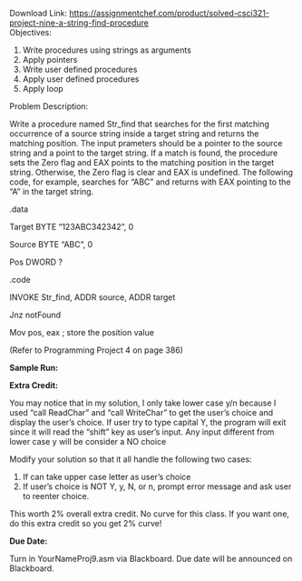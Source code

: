 Download Link: https://assignmentchef.com/product/solved-csci321-project-nine-a-string-find-procedure
<br>
Objectives:

<ol>

 <li>Write procedures using strings as arguments</li>

 <li>Apply pointers</li>

 <li>Write user defined procedures</li>

 <li>Apply user defined procedures</li>

 <li>Apply loop</li>

</ol>

Problem Description:

Write a procedure named Str_find that searches for the first matching occurrence of a source string inside a target string and returns the matching position. The input prameters should be a pointer to the source string and a point to the target string. If a match is found, the procedure sets the Zero flag and EAX points to the matching position in the target string. Otherwise, the Zero flag is clear and EAX is undefined. The following code, for example, searches for “ABC” and returns with EAX pointing to the “A” in the target string.

.data

Target BYTE “123ABC342342”, 0

Source BYTE “ABC”, 0

Pos DWORD ?

.code

INVOKE Str_find, ADDR source, ADDR target

Jnz notFound

Mov pos, eax           ; store the position value




(Refer to Programming Project 4 on page 386)




<strong>Sample Run:</strong>

<strong> </strong>




<strong>Extra Credit:</strong>




You may notice that in my solution, I only take lower case y/n because I used “call ReadChar” and “call WriteChar” to get the user’s choice and display the user’s choice. If user try to type capital Y, the program will exit since it will read the “shift” key as user’s input. Any input different from lower case y will be consider a NO choice

Modify your solution so that it all handle the following two cases:

<ol>

 <li>If can take upper case letter as user’s choice</li>

 <li>If user’s choice is NOT Y, y, N, or n, prompt error message and ask user to reenter choice.</li>

</ol>




This worth 2% overall extra credit. No curve for this class. If you want one, do this extra credit so you get 2% curve!




<strong>Due Date:</strong>

Turn in YourNameProj9.asm via Blackboard. Due date will be announced on Blackboard.








